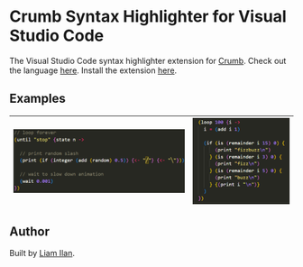 # Crumb Syntax Highlighter for Visual Studio Code
The Visual Studio Code syntax highlighter extension for [Crumb](https://github.com/liam-ilan/crumb). Check out the language [here](https://github.com/liam-ilan/crumb). Install the extension [here](https://marketplace.visualstudio.com/items?itemName=liamilan.crumb).

## Examples
| ![example 1](./assets/example-1.png) | ![example 2](./assets/example-2.png) |
|---|---|


## Author
Built by [Liam Ilan](https://www.liamilan.com/).